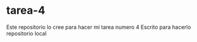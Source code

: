 # tarea-4
Este repositorio lo cree para hacer mi tarea numero 4
Escrito para hacerlo repositorio local
